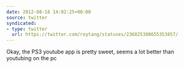 ```yaml
---
date: 2012-08-18 14:02:25+00:00
source: twitter
syndicated:
- type: twitter
  url: https://twitter.com/roytang/statuses/236825380655353857/
---
```


Okay, the PS3 youtube app is pretty sweet, seems a lot better than youtubing on the pc